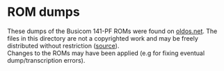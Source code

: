 ROM dumps
=========

These dumps of the Busicom 141-PF ROMs were found on [oldos.net](http://mess.oldos.net/busicom.zip).
The files in this directory are not a copyrighted work and may be freely
distributed without restriction ([source](http://www.4004.com/2009/Busicom-141PF-Calculator_asm_rel-1-0-1.txt)).  
Changes to the ROMs may have been applied (e.g for fixing eventual dump/transcription errors).
